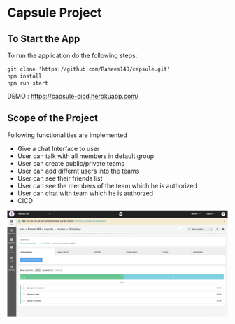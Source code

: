# Capsule Project

## To Start the App

To run the application do the following steps:
```
git clone 'https://github.com/Rahees148/capsule.git'
npm install
npm run start
```
DEMO : https://capsule-cicd.herokuapp.com/

## Scope of the Project

Following functionalities are implemented
* Give a chat Interface to user
* User can talk with all members in default group
* User can create public/private teams
* User can add differnt users into the teams
* User can see their friends list
* User can see the members of the team which he is authorized
* User can chat with team which he is authorzed
* CICD 

<img src="./public/images/cicd.png" alt="cicd">
